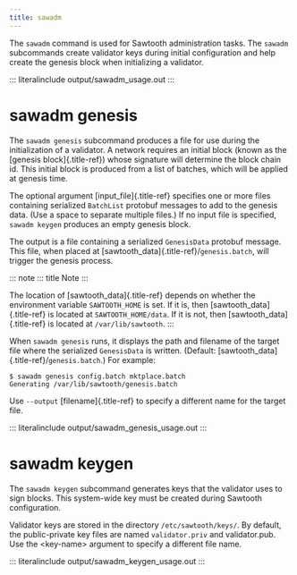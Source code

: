 ```yaml
---
title: sawadm
---
```


The `sawadm` command is used for Sawtooth administration tasks. The
`sawadm` subcommands create validator keys during initial configuration
and help create the genesis block when initializing a validator.

::: literalinclude
output/sawadm_usage.out
:::

# sawadm genesis

The `sawadm genesis` subcommand produces a file for use during the
initialization of a validator. A network requires an initial block
(known as the [genesis block]{.title-ref}) whose signature will
determine the block chain id. This initial block is produced from a list
of batches, which will be applied at genesis time.

The optional argument [input_file]{.title-ref} specifies one or more
files containing serialized `BatchList` protobuf messages to add to the
genesis data. (Use a space to separate multiple files.) If no input file
is specified, `sawadm keygen` produces an empty genesis block.

The output is a file containing a serialized `GenesisData` protobuf
message. This file, when placed at
[sawtooth_data]{.title-ref}/`genesis.batch`, will trigger the genesis
process.

::: note
::: title
Note
:::

The location of [sawtooth_data]{.title-ref} depends on whether the
environment variable `SAWTOOTH_HOME` is set. If it is, then
[sawtooth_data]{.title-ref} is located at `SAWTOOTH_HOME/data`. If it is
not, then [sawtooth_data]{.title-ref} is located at `/var/lib/sawtooth`.
:::

When `sawadm genesis` runs, it displays the path and filename of the
target file where the serialized `GenesisData` is written. (Default:
[sawtooth_data]{.title-ref}/`genesis.batch`.) For example:

``` console
$ sawadm genesis config.batch mktplace.batch
Generating /var/lib/sawtooth/genesis.batch
```

Use `--output` [filename]{.title-ref} to specify a different name for
the target file.

::: literalinclude
output/sawadm_genesis_usage.out
:::

# sawadm keygen

The `sawadm keygen` subcommand generates keys that the validator uses to
sign blocks. This system-wide key must be created during Sawtooth
configuration.

Validator keys are stored in the directory `/etc/sawtooth/keys/`. By
default, the public-private key files are named `validator.priv` and
validator.pub. Use the \<key-name> argument to specify a different file
name.

::: literalinclude
output/sawadm_keygen_usage.out
:::
